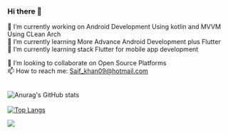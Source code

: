 ### Hi there 👋
🔭 I’m currently working on Android Development Using kotlin and MVVM Using CLean  Arch </br>
🌱 I’m currently learning More Advance Android Development plus Flutter </br>
🌱 I’m currently learning stack Flutter for mobile app development </br>

👯 I’m looking to collaborate on Open Source Platforms</br>
📫 How to reach me: Saif_khan09@hotmail.com</br>
</br>


![Anurag's GitHub stats](https://github-readme-stats.vercel.app/api?username=SaaifKhan&show_icons=true&theme=radical)
</br>
</br>
[![Top Langs](https://github-readme-stats.vercel.app/api/top-langs/?username=SaaifKhan&layout=compact)](https://github.com/SaaifKhan/github-readme-stats)






<!--
**SaaifKhan/saaifkhan** is a ✨ _special_ ✨ repository because its `README.md` (this file) appears on your GitHub profile.

Here are some ideas to get you started:

- 🔭 I’m currently working on Android Development Using kotlin and MVVM
- 🌱 I’m currently learning More Advance Android Development(Rxjava2,and all) plus Doing Some Flutter Tutorials
- 👯 I’m looking to collaborate on Open Source Platforms
- 🤔 I’m looking for help with ...
- 💬 Ask me about ...
- 📫 How to reach me: Saif_khan09@hotmail.com
- 😄 Pronouns: ...
- ⚡ Fun fact: ...
-->


![](https://komarev.com/ghpvc/?username=SaaifKhan)
